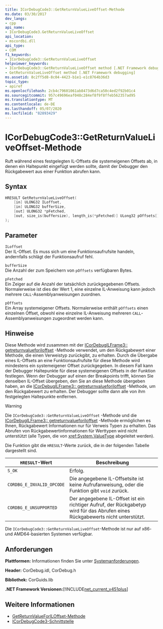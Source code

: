 ```yaml
---
title: ICorDebugCode3::GetReturnValueLiveOffset-Methode
ms.date: 03/30/2017
dev_langs:
- cpp
api_name:
- ICorDebugCode3.GetReturnValueLiveOffset
api_location:
- mscordbi.dll
api_type:
- COM
f1_keywords:
- ICorDebugCode3::GetReturnValueLiveOffset
helpviewer_keywords:
- ICorDebugCode3::GetReturnValueLiveOffset method [.NET Framework debugging]
- GetReturnValueLiveOffset method [.NET Framework debugging]
ms.assetid: 8c2ff5d8-8c04-4423-b1e1-e1c8764b36d3
topic_type:
- apiref
ms.openlocfilehash: 2cb4c79601061ab8473d6d7ca50c4ed2f92b01c4
ms.sourcegitcommit: 957c49696eaf048c284ef8f9f8ffeb562357ad95
ms.translationtype: MT
ms.contentlocale: de-DE
ms.lasthandoff: 05/07/2020
ms.locfileid: "82893429"
---
```

# <a name="icordebugcode3getreturnvalueliveoffset-method"></a>ICorDebugCode3::GetReturnValueLiveOffset-Methode
Ruft während eines festgelegten IL-Offsets die systemeigenen Offsets ab, in denen ein Haltepunkt eingefügt werden sollte, damit der Debugger den Rückgabewert aus einer Funktion abrufen kann.  
  
## <a name="syntax"></a>Syntax  
  
```cpp
HRESULT GetReturnValueLiveOffset(  
    [in] ULONG32 ILoffset,  
    [in] ULONG32 bufferSize,
    [out] ULONG32 *pFetched,
    [out, size_is(buffersize), length_is(*pFetched)] ULong32 pOffsets[]  
);  
```  
  
## <a name="parameters"></a>Parameter  
 `ILoffset`  
 Der IL-Offset. Es muss sich um eine Funktionsaufrufsite handeln, andernfalls schlägt der Funktionsaufruf fehl.  
  
 `bufferSize`  
 Die Anzahl der zum Speichern von `pOffsets` verfügbaren Bytes.  
  
 `pFetched`  
 Ein Zeiger auf die Anzahl der tatsächlich zurückgegebenen Offsets. Normalerweise ist dies der Wert 1, eine einzelne IL-Anweisung kann jedoch mehrere `CALL`-Assemblyanweisungen zuordnen.  
  
 `pOffsets`  
 Ein Array systemeigener Offsets. Normalerweise enthält `pOffsets` einen einzelnen Offset, obwohl eine einzelne IL-Anweisung mehreren `CALL`-Assemblyanweisungen zugeordnet werden kann.  
  
## <a name="remarks"></a>Hinweise  
 Diese Methode wird zusammen mit der [ICorDebugILFrame3:: getreturnvalueforiloffset](icordebugilframe3-getreturnvalueforiloffset-method.md) -Methode verwendet, um den Rückgabewert einer Methode, die einen Verweistyp zurückgibt, zu erhalten. Durch die Übergabe eines IL-Offsets an eine Funktionsaufrufsite für diese Methode wird mindestens ein systemeigener Offset zurückgegeben. In diesem Fall kann der Debugger Haltepunkte für diese systemeigenen Offsets in der Funktion festlegen. Wenn der Debugger auf einen der Breakpoints trifft, können Sie denselben IL-Offset übergeben, den Sie an diese Methode übergeben haben, an die [ICorDebugILFrame3:: getreturnvalueforiloffset](icordebugilframe3-getreturnvalueforiloffset-method.md) -Methode, um den Rückgabewert zu erhalten. Der Debugger sollte dann alle von ihm festgelegten Haltepunkte entfernen.  
  
> [!WARNING]
> Die `ICorDebugCode3::GetReturnValueLiveOffset` -Methode und die [ICorDebugILFrame3:: getreturnvalueforiloffset](icordebugilframe3-getreturnvalueforiloffset-method.md) -Methode ermöglichen es Ihnen, Rückgabewert Informationen nur für Verweis Typen zu erhalten. Das Abrufen von Rückgabewertinformationen für Werttypen wird nicht unterstützt (alle Typen, die von <xref:System.ValueType> abgeleitet werden).  
  
 Die Funktion gibt die `HRESULT`-Werte zurück, die in der folgenden Tabelle dargestellt sind.  
  
|`HRESULT`-Wert|Beschreibung|  
|---------------------|-----------------|  
|`S_OK`|Erfolg.|  
|`CORDBG_E_INVALID_OPCODE`|Die angegebene IL-Offsetsite ist keine Aufrufanweisung, oder die Funktion gibt `void` zurück.|  
|`CORDBG_E_UNSUPPORTED`|Der angegebene IL-Offset ist ein richtiger Aufruf, der Rückgabetyp wird für das Abrufen eines Rückgabewerts nicht unterstützt.|  
  
 Die `ICorDebugCode3::GetReturnValueLiveOffset`-Methode ist nur auf x86- und AMD64-basierten Systemen verfügbar.  
  
## <a name="requirements"></a>Anforderungen  
 **Plattformen:** Informationen finden Sie unter [Systemanforderungen](../../get-started/system-requirements.md).  
  
 **Header:** CorDebug.idl, CorDebug.h  
  
 **Bibliothek:** CorGuids.lib  
  
 **.NET Framework Versionen:**[!INCLUDE[net_current_v451plus](../../../../includes/net-current-v451plus-md.md)]  
  
## <a name="see-also"></a>Weitere Informationen

- [GetReturnValueForILOffset-Methode](icordebugilframe3-getreturnvalueforiloffset-method.md)
- [ICorDebugCode3-Schnittstelle](icordebugcode3-interface.md)
